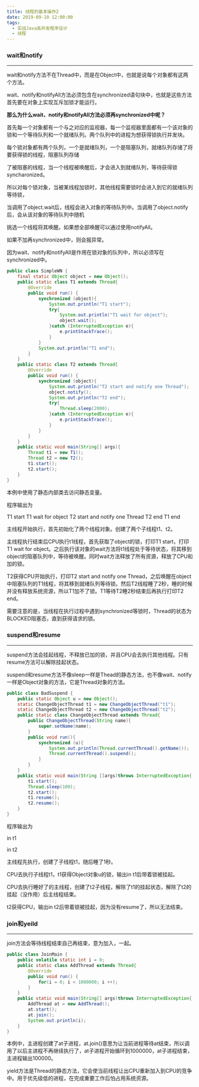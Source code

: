 ```yaml
---
title: 线程的基本操作2
date: 2019-09-10 12:00:00
tags:
  - 实战Java高并发程序设计
  - 线程
---
```


### wait和notify

------

wait和notify方法不在Thread中，而是在Object中，也就是说每个对象都有这两个方法。

wait、notify和notifyAll方法必须包含在synchronized语句块中，也就是这些方法首先要在对象上实现互斥加锁才能运行。

**那么为什么wait、notify和notifyAll方法必须再synchronized中呢？**

首先每一个对象都有一个与之对应的监视器，每一个监视器里面都有一个该对象的锁和一个等待队列和一个就绪队列。两个队列中的进程为想获得锁执行并发块。

每个锁对象都有两个队列，一个是就绪队列，一个是阻塞队列，就绪队列存储了将要获得锁的线程，阻塞队列存储

了被阻塞的线程，当一个线程被唤醒后，才会进入到就绪队列，等待获得锁syncharonized。

所以对每个锁对象，当被某线程加锁时，其他线程需要锁时会进入到它的就绪队列等待锁，

当调用了object.wait后，线程会进入对象的等待队列中。当调用了object.notify后，会从该对象的等待队列中随机

挑选一个线程将其唤醒。如果想全部唤醒可以通过使用notifyAll。

如果不加再synchronized中，则会报异常。

因为wait、notify和notifyAll是作用在锁对象的队列中，所以必须写在synchronized中。

```java
public class SimpleWN {
    final static Object object = new Object();
    public static class T1 extends Thread{
        @Override
        public void run() {
            synchronized (object){
                System.out.println("T1 start");
                try{
                    System.out.println("T1 wait for object");
                    object.wait();
                }catch (InterruptedException e){
                    e.printStackTrace();
                }
            }
            System.out.println("T1 end");
        }
    }
    public static class T2 extends Thread{
        @Override
        public void run() {
            synchronized (object){
                System.out.println("T2 start and notify one Thread");
                object.notify();
                System.out.println("T2 end");
                try{
                    Thread.sleep(2000);
                }catch (InterruptedException e){
                    e.printStackTrace();
                }
            }
        }
    }
    public static void main(String[] args){
        Thread t1 = new T1();
        Thread t2 = new T2();
        t1.start();
        t2.start();
    }
}
```

本例中使用了静态内部类去访问静态变量。

程序输出为

T1 start
T1 wait for object
T2 start and notify one Thread
T2 end
T1 end

主线程开始执行，首先初始化了两个线程对象。创建了两个子线程t1、t2。

主线程执行结束后CPU执行t1线程，首先获取了object的锁，打印T1 start，打印T1 wait for  object。之后执行该对象的wait方法将t1线程处于等待状态，将其移到object的阻塞队列中，等待被唤醒。同时wait方法释放了所有资源，释放了CPU和加的锁。

T2获得CPU开始执行，打印T2 start and notify one  Thread，之后唤醒在object中阻塞队列的T1线程，将其移到就绪队列等待锁。然后T2线程睡了2秒，睡的时候并没有释放系统资源，所以T1加不了锁。T1等待T2睡2秒结束后再执行打印T2 end。

需要注意的是，当线程在执行过程中遇到synchronized等锁时，Thread的状态为BLOCKED阻塞态，直到获得请求的锁。

### suspend和resume

------

suspend方法会挂起线程，不释放已加的锁，并且CPU会去执行其他线程。只有resume方法可以解除挂起状态。

suspend和resume方法不像sleep一样是Thead的静态方法，也不像wait、notify一样是Object对象的方法，它是Thread对象的方法。

```java
public class BadSuspend {
    public static Object u = new Object();
    static ChangeObjectThread t1 = new ChangeObjectThread("t1");
    static ChangeObjectThread t2 = new ChangeObjectThread("t2");
    public static class ChangeObjectThread extends Thread{
        public ChangeObjectThread(String name){
            super.setName(name);
        }
        public void run(){
            synchronized (u){
                System.out.println(Thread.currentThread().getName());
                Thread.currentThread().suspend();
            }
        }
    }
    public static void main(String []args)throws InterruptedException{
        t1.start();
        Thread.sleep(100);
        t2.start();
        t1.resume();
        t2.resume();
    }
}
```

程序输出为

in t1

in t2

主线程先执行，创建了子线程t1，随后睡了1秒。

CPU去执行子线程t1，t1获得Object对象u的锁，输出in t1后带着锁被挂起。

CPU去执行睡好了的主线程，创建了t2子线程，解除了t1的挂起状态，解除了t2的挂起（没作用）后主线程结束。

t2获得CPU，输出in t2后带着锁被挂起，因为没有resume了，所以无法结束。

### join和yeild

------

join方法会等待线程结束自己再结束，意为加入，一起。

```java
public class JoinMain {
    public volatile static int i = 0;
    public static class AddThread extends Thread{
        @Override
        public void run() {
            for(i = 0; i < 1000000; i ++);
        }
    }
    public static void main(String[] args)throws InterruptedException{
        AddThread at = new AddThread();
        at.start();
        at.join();
        System.out.println(i);
    }
}
```

本例中，主进程创建了at子进程，at.join()意思为让当前进程等待at结束，所以调用了以后主进程不再继续执行了，at子进程开始循环到1000000，at子进程结束，主进程输出100000。

yield方法是Thread的静态方法，它会使当前线程让出CPU重新加入到CPU的竞争中。用于优先级低的进程，在完成重要工作后怕占用系统资源。